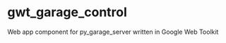 gwt_garage_control
==================

Web app component for py_garage_server written in Google Web Toolkit
